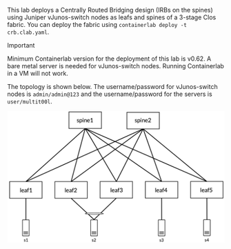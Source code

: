 This lab deploys a Centrally Routed Bridging design (IRBs on the spines) using Juniper vJunos-switch nodes as leafs and spines of a 3-stage Clos fabric. You can deploy the fabric using `containerlab deploy -t crb.clab.yaml`.

> [!IMPORTANT]
> Minimum Containerlab version for the deployment of this lab is v0.62. A bare metal server is needed for vJunos-switch nodes. Running Containerlab in a VM will not work.

The topology is shown below. The username/password for vJunos-switch nodes is `admin/admin@123` and the username/password for the servers is `user/multit00l`.

![crb-topology](/static/images/juniper-crb.png)
